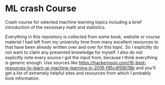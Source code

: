 # ML crash Course

Crash course for selected machine learning topics including a brief introduction of the necessary math and statistics.

Everything in this repository is collected from some book, website or course material I had left from my university time from many excellent resources to that have been already written over and over for this topic.
So I explicitly do not want to claim any presented knowledge for myself.
I also do not explicitly note every source I got the input from, because I think everything is generic enough.
Use sources like https://hackernoon.com/16-best-resources-to-learn-ai-machine-learning-in-2019-f95c4f59018b and you'll get a list of extremely helpful sites and resources from which I probably took information.
